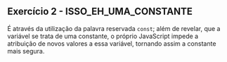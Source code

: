 ## Exercício 2 - ISSO_EH_UMA_CONSTANTE

É através da utilização da palavra reservada `const`; além de revelar, que a variável se trata de uma constante, o próprio JavaScript impede a atribuição de novos valores a essa variável, tornando assim a constante mais segura.